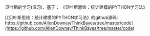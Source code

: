 贝叶斯的学习(温习)，基于： 《贝叶斯思维：统计建模的PYTHON学习法》

[《贝叶斯思维：统计建模的PYTHON学习法》的github源码: https://github.com/AllenDowney/ThinkBayes/tree/master/code](https://github.com/AllenDowney/ThinkBayes/tree/master/code)
